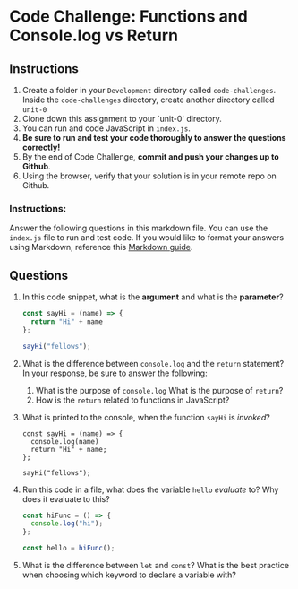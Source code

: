 # Code Challenge: Functions and Console.log vs Return

## Instructions

1. Create a folder in your `Development` directory called `code-challenges`. Inside the `code-challenges` directory, create another directory called `unit-0`
2. Clone down this assignment to your `unit-0' directory.
3. You can run and code JavaScript in `index.js`.
4. **Be sure to run and test your code thoroughly to answer the questions correctly!**
5. By the end of Code Challenge, **commit and push your changes up to Github**.
6. Using the browser, verify that your solution is in your remote repo on Github.

### Instructions:

Answer the following questions in this markdown file. You can use the `index.js` file to run and test code. If you would like to format your answers using Markdown, reference this [Markdown guide](https://www.markdownguide.org/basic-syntax/). 

## Questions
1. In this code snippet, what is the **argument** and what is the **parameter**?
    
    ```jsx
    const sayHi = (name) => {
      return "Hi" + name
    };
    
    sayHi("fellows");
    
    ```
    
2. What is the difference between `console.log` and the `return` statement? In your response, be sure to answer the following:
    1. What is the purpose of `console.log` What is the purpose of `return`?
    2. How is the `return` related to functions in JavaScript?
   
3. What is printed to the console, when the function `sayHi` is *invoked*?
    
    ```
    const sayHi = (name) => {
      console.log(name)
      return "Hi" + name;
    };
    
    sayHi("fellows");
    
    ```
    
4. Run this code in a file, what does the variable `hello` *evaluate* to? Why does it evaluate to this?
    
    ```jsx
    const hiFunc = () => {
      console.log("hi");
    };
    
    const hello = hiFunc();
    
    ```
    
5. What is the difference between `let` and `const`? What is the best practice when choosing which keyword to declare a variable with?
